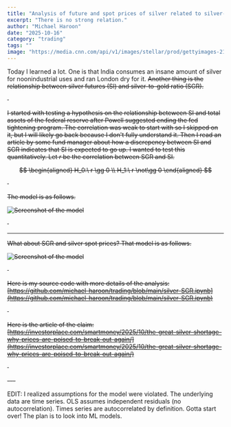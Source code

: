 ```yaml
---
title: "Analysis of future and spot prices of silver related to silver-gold ratio"
excerpt: "There is no strong relation."
author: "Michael Haroon"
date: "2025-10-16"
category: "trading"
tags: ""
image: "https://media.cnn.com/api/v1/images/stellar/prod/gettyimages-2199670255.jpg?c=original"
---
```

Today I learned a lot. One is that India consumes an insane amount of silver for noonindustrial uses and ran London dry for it. <s>Another thing is the relationship between silver futures (SI) and silver-to-gold ratio (SGR).

&nbsp;

I started with testing a hypothesis on the relationship beteween SI and total assets of the federal reserve after Powell suggested ending the fed tightening program. The correlation was weak to start with so I skipped on it, but I will likely go back because I don't fully understand it. Then I read an article by some fund manager about how a discrepency between SI and SGR indicates that SI is expected to go up. I wanted to test this quantitatively. Let $r$ be the correlation between SGR and SI.

$$
\begin{aligned}
H_0:\ r \gg 0 \\
H_1:\ r \not\gg 0
\end{aligned}
$$


&nbsp;

The model is as follows.

![Screenshot of the model](/futures.png)

&nbsp;

---

What about SGR and silver spot prices? That model is as follows.

![Screenshot of the model](/spot.png)

&nbsp;

Here is my source code with more details of the analysis: [https://github.com/michael-haroon/trading/blob/main/silver-SGR.ipynb](https://github.com/michael-haroon/trading/blob/main/silver-SGR.ipynb)

&nbsp;

Here is the article of the claim: [https://investorplace.com/smartmoney/2025/10/the-great-silver-shortage-why-prices-are-poised-to-break-out-again/](https://investorplace.com/smartmoney/2025/10/the-great-silver-shortage-why-prices-are-poised-to-break-out-again/)

&nbsp;

---</s>

EDIT: I  realized assumptions for the model were violated. The underlying data are time series. OLS assumes independent residuals (no autocorrelation). Times series are autocorrelated by definition. Gotta start over! The plan is to look into ML models.